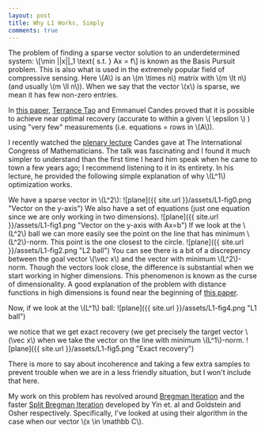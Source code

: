 ```yaml
---
layout: post
title: Why L1 Works, Simply
comments: true
---
```

The problem of finding a sparse vector solution to an underdetermined system:
\\[\min \|\|x\|\|_1 \text{ s.t. } Ax = f\\]
is known as the Basis Pursuit problem. This is also what is used in the extremely popular field of
compressive sensing. Here \\(A\\) is an \\(m \times n\\) matrix with \\(m \lt n\\) (and usually \\(m \ll n\\)). 
When we say that the vector \\(x\\) is sparse, we mean it has few non-zero entries. 

In [this paper](http://arxiv.org/abs/math.CA/0410542), [Terrance Tao](http://terrytao.wordpress.com/) and Emmanuel Candes proved that it is possible to achieve
near optimal recovery (accurate to within a given \\( \epsilon \\) ) using "very few" measurements (i.e. equations = rows in \\(A\\)).

I recently watched the [plenary lecture](https://www.youtube.com/watch?v=W-b4aDGsbJk) Candes gave at The International Congress of Mathematicians.
The talk was fascinating and I found it much simpler to understand than the first time I heard him speak when he came to town a few years ago; 
I recommend listening to it in its entirety. In his lecture, he provided the following simple explanation of why \\(L^1\\) optimization works.

We have a sparse vector in \\(L^2\\):
![plane]({{ site.url }}/assets/L1-fig0.png "Vector on the y-axis")
We also have a set of equations (just one equation since we are only working in two dimensions).
![plane]({{ site.url }}/assets/L1-fig1.png "Vector on the y-axis with Ax=b")
If we look at the \\(L^2\\) ball we can more easily see the point on the line that has minimum 
\\(L^2\\)-norm. This point is the one closest to the circle.
![plane]({{ site.url }}/assets/L1-fig2.png "L2 ball")
You can see there is a bit of a discrepency between the goal vector \\(\vec x\\) and the vector with 
minimum \\(L^2\\)-norm. Though the vectors look close, the difference is substantial when we start 
working in higher dimensions. This phenomenon is known as the curse of dimensionality. A good explanation
of the problem with distance functions in high dimensions is found near the beginning of [this paper](http://www-users.cs.umn.edu/~kumar/papers/siam_hd_snn_cluster.pdf).

Now, if we look at the \\(L^1\\) ball:
![plane]({{ site.url }}/assets/L1-fig4.png "L1 ball")

we notice that we get exact recovery (we get precisely the target vector \\(\vec x\\) when we take the 
vector on the line with minimum \\(L^1\\)-norm.
![plane]({{ site.url }}/assets/L1-fig5.png "Exact recovery")

There is more to say about incoherence and taking a few extra samples to prevent trouble when we are in a less friendly situation, 
but I won't include that here.

My work on this problem has revolved around [Bregman Iteration](ftp://ftp.math.ucla.edu/pub/camreport/cam07-37.pdf) 
and the faster [Split Bregman Iteration](ftp://ftp.math.ucla.edu/pub/camreport/cam08-29.pdf) developed by Yin et. al and 
Goldstein and Osher respectively. Specifically, I've looked at using their algorithm in the case when our vector \\(x \in \mathbb C\\).
 

